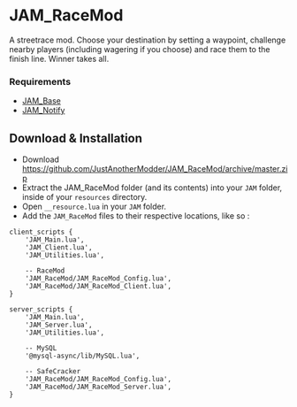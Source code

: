 # JAM_RaceMod
A streetrace mod. Choose your destination by setting a waypoint, challenge nearby players (including wagering if you choose) and race them to the finish line. Winner takes all.

### Requirements
* [JAM_Base](https://github.com/JustAnotherModder/JAM)
* [JAM_Notify](https://github.com/JustAnotherModder/JAM_Notify)

## Download & Installation
- Download https://github.com/JustAnotherModder/JAM_RaceMod/archive/master.zip
- Extract the JAM_RaceMod folder (and its contents) into your `JAM` folder, inside of your `resources` directory.
- Open `__resource.lua` in your `JAM` folder.
- Add the `JAM_RaceMod` files to their respective locations, like so :

```
client_scripts {
	'JAM_Main.lua',
	'JAM_Client.lua',
	'JAM_Utilities.lua',

	-- RaceMod
	'JAM_RaceMod/JAM_RaceMod_Config.lua',
	'JAM_RaceMod/JAM_RaceMod_Client.lua',
}

server_scripts {	
	'JAM_Main.lua',
	'JAM_Server.lua',
	'JAM_Utilities.lua',

	-- MySQL
	'@mysql-async/lib/MySQL.lua',

	-- SafeCracker
	'JAM_RaceMod/JAM_RaceMod_Config.lua',
	'JAM_RaceMod/JAM_RaceMod_Server.lua',
}
```
